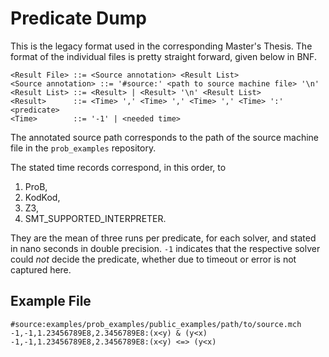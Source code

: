 # Predicate Dump

This is the legacy format used in the corresponding Master's Thesis.
The format of the individual files is pretty straight forward,
given below in BNF.

    <Result File> ::= <Source annotation> <Result List>
    <Source annotation> ::= '#source:' <path to source machine file> '\n'
    <Result List> ::= <Result> | <Result> '\n' <Result List>
    <Result>      ::= <Time> ',' <Time> ',' <Time> ',' <Time> ':' <predicate>
    <Time>        ::= '-1' | <needed time>

The annotated source path corresponds to the path of the source machine file
in the `prob_examples` repository.

The stated time records correspond, in this order, to

1. ProB,
2. KodKod,
3. Z3,
4. SMT\_SUPPORTED\_INTERPRETER.

They are the mean of three runs per predicate, for each solver, and stated in
nano seconds in double precision. `-1` indicates that the respective solver
could *not* decide the predicate, whether due to timeout or error is not
captured here.

## Example File

    #source:examples/prob_examples/public_examples/path/to/source.mch
    -1,-1,1.23456789E8,2.3456789E8:(x<y) & (y<x)
    -1,-1,1.23456789E8,2.3456789E8:(x<y) <=> (y<x)
